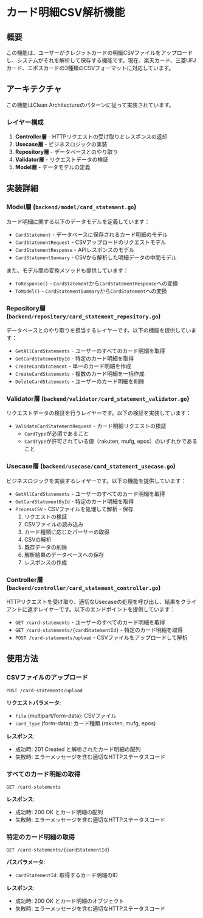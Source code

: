 # カード明細CSV解析機能

## 概要

この機能は、ユーザーがクレジットカードの明細CSVファイルをアップロードし、システムがそれを解析して保存する機能です。現在、楽天カード、三菱UFJカード、エポスカードの3種類のCSVフォーマットに対応しています。

## アーキテクチャ

この機能はClean Architectureのパターンに従って実装されています。

### レイヤー構成

1. **Controller層** - HTTPリクエストの受け取りとレスポンスの返却
2. **Usecase層** - ビジネスロジックの実装
3. **Repository層** - データベースとのやり取り
4. **Validator層** - リクエストデータの検証
5. **Model層** - データモデルの定義

## 実装詳細

### Model層 (`backend/model/card_statement.go`)

カード明細に関する以下のデータモデルを定義しています：

- `CardStatement` - データベースに保存されるカード明細のモデル
- `CardStatementRequest` - CSVアップロードのリクエストモデル
- `CardStatementResponse` - APIレスポンスのモデル
- `CardStatementSummary` - CSVから解析した明細データの中間モデル

また、モデル間の変換メソッドも提供しています：
- `ToResponse()` - `CardStatement`から`CardStatementResponse`への変換
- `ToModel()` - `CardStatementSummary`から`CardStatement`への変換

### Repository層 (`backend/repository/card_statement_repository.go`)

データベースとのやり取りを担当するレイヤーです。以下の機能を提供しています：

- `GetAllCardStatements` - ユーザーのすべてのカード明細を取得
- `GetCardStatementById` - 特定のカード明細を取得
- `CreateCardStatement` - 単一のカード明細を作成
- `CreateCardStatements` - 複数のカード明細を一括作成
- `DeleteCardStatements` - ユーザーのカード明細を削除

### Validator層 (`backend/validator/card_statement_validator.go`)

リクエストデータの検証を行うレイヤーです。以下の検証を実装しています：

- `ValidateCardStatementRequest` - カード明細リクエストの検証
  - `CardType`が必須であること
  - `CardType`が許可されている値（rakuten, mufg, epos）のいずれかであること

### Usecase層 (`backend/usecase/card_statement_usecase.go`)

ビジネスロジックを実装するレイヤーです。以下の機能を提供しています：

- `GetAllCardStatements` - ユーザーのすべてのカード明細を取得
- `GetCardStatementById` - 特定のカード明細を取得
- `ProcessCSV` - CSVファイルを処理して解析・保存
  1. リクエストの検証
  2. CSVファイルの読み込み
  3. カード種類に応じたパーサーの取得
  4. CSVの解析
  5. 既存データの削除
  6. 解析結果のデータベースへの保存
  7. レスポンスの作成

### Controller層 (`backend/controller/card_statement_controller.go`)

HTTPリクエストを受け取り、適切なUsecaseの処理を呼び出し、結果をクライアントに返すレイヤーです。以下のエンドポイントを提供しています：

- `GET /card-statements` - ユーザーのすべてのカード明細を取得
- `GET /card-statements/{cardStatementId}` - 特定のカード明細を取得
- `POST /card-statements/upload` - CSVファイルをアップロードして解析

## 使用方法

### CSVファイルのアップロード

```
POST /card-statements/upload
```

**リクエストパラメータ**:
- `file` (multipart/form-data): CSVファイル
- `card_type` (form-data): カード種類 (rakuten, mufg, epos)

**レスポンス**:
- 成功時: 201 Created と解析されたカード明細の配列
- 失敗時: エラーメッセージを含む適切なHTTPステータスコード

### すべてのカード明細の取得

```
GET /card-statements
```

**レスポンス**:
- 成功時: 200 OK とカード明細の配列
- 失敗時: エラーメッセージを含む適切なHTTPステータスコード

### 特定のカード明細の取得

```
GET /card-statements/{cardStatementId}
```

**パスパラメータ**:
- `cardStatementId`: 取得するカード明細のID

**レスポンス**:
- 成功時: 200 OK とカード明細のオブジェクト
- 失敗時: エラーメッセージを含む適切なHTTPステータスコード
